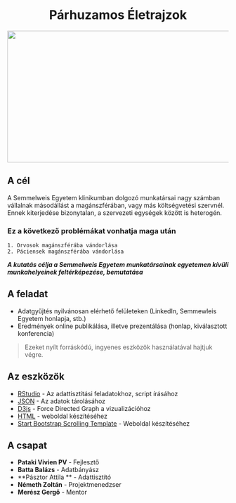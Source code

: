 ﻿<h1 align="center">Párhuzamos Életrajzok</h1>
 
<p align="center">
  <img width="520" height="300" src="https://cdn.pixabay.com/photo/2017/02/20/14/18/health-2082630_960_720.jpg">
</p>

## A cél
A Semmelweis Egyetem klinikumban dolgozó munkatársai nagy számban vállalnak másodállást a magánszférában, vagy más költségvetési szervnél. Ennek kiterjedése bizonytalan, a szervezeti egységek között is heterogén.

### Ez a következő problémákat vonhatja maga után
```
1. Orvosok magánszférába vándorlása
2. Páciensek magánszférába vándorlása
```
_**A kutatás célja a Semmelweis Egyetem munkatársainak egyetemen kívüli munkahelyeinek feltérképezése, bemutatása**_

## A feladat
- Adatgyűjtés nyilvánosan elérhető felületeken (LinkedIn, Semmewleis Egyetem honlapja, stb.)
- Eredmények online publikálása, illetve prezentálása (honlap, kiválasztott konferencia)
> Ezeket nyílt forráskódú, ingyenes eszközök használatával hajtjuk végre.

## Az eszközök
* [RStudio](https://www.rstudio.com) - Az adattisztítási feladatokhoz, script írásához
* [JSON](https://www.json.org) - Az adatok tárolásához
* [D3js](https://d3js.org) - Force Directed Graph a vizualizációhoz
* [HTML](https://www.w3schools.com/html/) - weboldal készítéséhez
* [Start Bootstrap Scrolling Template](https://startbootstrap.com/template-overviews/scrolling-nav/) - Weboldal készítéséhez

## A csapat
* **Pataki Vivien PV** - Fejlesztő
* **Batta Balázs** - Adatbányász
* **Pásztor Attila ** - Adattisztító
* **Németh Zoltán** - Projektmenedzser
* **Merész Gergő** - Mentor
